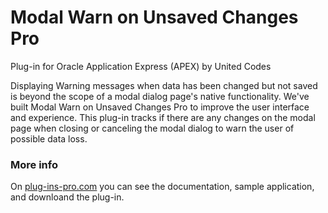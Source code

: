 # Modal Warn on Unsaved Changes Pro
Plug-in for Oracle Application Express (APEX) by United Codes

Displaying Warning messages when data has been changed but not saved is beyond the scope of a modal dialog page's native functionality. We've built Modal Warn on Unsaved Changes Pro to improve the user interface and experience. This plug-in tracks if there are any changes on the modal page when closing or canceling the modal dialog to warn the user of possible data loss.

### More info
On [plug-ins-pro.com](https://www.plug-ins-pro.com) you can see the documentation, sample application, and downloand the plug-in.
